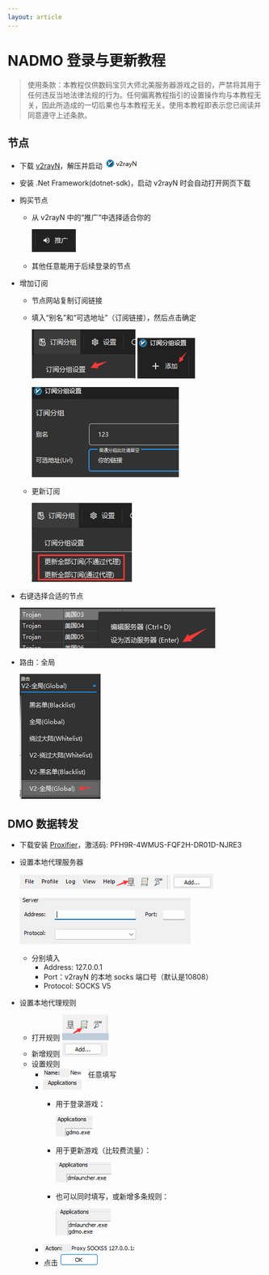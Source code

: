 ```yaml
---
layout: article
---
```

# NADMO 登录与更新教程

> 使用条款：本教程仅供数码宝贝大师北美服务器游戏之目的，严禁将其用于任何违反当地法律法规的行为。任何偏离教程指引的设置操作均与本教程无关，因此所造成的一切后果也与本教程无关。使用本教程即表示您已阅读并同意遵守上述条款。

## 节点
- 下载 [v2rayN](https://github.com/2dust/v2rayN/releases/download/6.45/v2rayN-With-Core.zip)，解压并启动 ![alt text](image-19.png)
- 安装 .Net Framework(dotnet-sdk)，启动 v2rayN 时会自动打开网页下载
- 购买节点
    - 从 v2rayN 中的“推广”中选择适合你的

        ![alt text](image-6.png)
    - 其他任意能用于后续登录的节点
- 增加订阅
    - 节点网站复制订阅链接
    - 填入“别名”和“可选地址”（订阅链接），然后点击确定

        ![alt text](image-7.png) ![alt text](image-1.png)

        ![alt text](image-2.png)
    - 更新订阅

        ![alt text](image-4.png)
- 右键选择合适的节点 

    ![alt text](image-8.png)
- 路由：全局

    ![alt text](image-9.png)


## DMO 数据转发
- 下载安装 [Proxifier](/download/ProxifierSetupV4.11.exe)，激活码:
PFH9R-4WMUS-FQF2H-DR01D-NJRE3
- 设置本地代理服务器

    ![alt text](image-10.png) ![alt text](image-11.png)

    ![alt text](image-12.png)
    - 分别填入
        - Address: 127.0.0.1
        - Port：v2rayN 的本地 socks 端口号（默认是10808）
        - Protocol: SOCKS V5
- 设置本地代理规则
    - 打开规则 ![alt text](image-13.png)
    - 新增规则 ![alt text](image-14.png)
    - 设置规则 
        - ![alt text](image-22.png) 任意填写
        - ![alt text](image-15.png)
            - 用于登录游戏：
            
                ![alt text](image-23.png)
            - 用于更新游戏（比较费流量）：
                
                ![alt text](image-24.png)  
            - 也可以同时填写，或新增多条规则：
                
                ![alt text](image-25.png)
        - ![alt text](image-26.png)
        - 点击 ![alt text](image-27.png)
